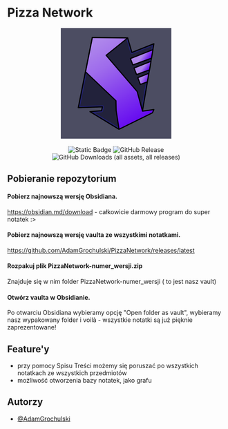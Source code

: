 # Pizza Network
<p align="center">
  <img width="256" height="256" src="https://github.com/AdamGrochulski/PizzaNetwork/blob/main/08%20Settings/System%20Graphics/ISOD.png">
</p>

<p align="center">
  <img alt="Static Badge" src="https://img.shields.io/badge/pizza_network-AE86EB?style=for-the-badge">
  <img alt="GitHub Release" src="https://img.shields.io/github/v/release/AdamGrochulski/PizzaNetwork?sort=date&display_name=release&style=for-the-badge&color=AE86EB">
  <img alt="GitHub Downloads (all assets, all releases)" src="https://img.shields.io/github/downloads/AdamGrochulski/PizzaNetwork/total?style=for-the-badge&color=AE86EB">
</p>

## Pobieranie repozytorium
#### Pobierz najnowszą wersję Obsidiana.
https://obsidian.md/download - całkowicie darmowy program do super notatek :>

#### Pobierz najnowszą wersję vaulta ze wszystkimi notatkami.
https://github.com/AdamGrochulski/PizzaNetwork/releases/latest

#### Rozpakuj plik PizzaNetwork-numer_wersji.zip
Znajduje się w nim folder PizzaNetwork-numer_wersji ( to jest nasz vault)

#### Otwórz vaulta w Obsidianie.
Po otwarciu Obsidiana wybieramy opcję "Open folder as vault", wybieramy nasz wypakowany folder i voilà - wszystkie notatki są już pięknie zaprezentowane!

## Feature'y
- przy pomocy Spisu Treści możemy się poruszać po wszystkich notatkach ze wszystkich przedmiotów
- możliwość otworzenia bazy notatek, jako grafu

## Autorzy
- [@AdamGrochulski](https://github.com/AdamGrochulski)
